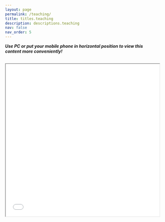 ```yaml
---
layout: page
permalink: /teaching/
title: titles.teaching
description: descriptions.teaching
nav: false
nav_order: 5
---
```


<i><b>Use PC or put your mobile phone in horizontal position to view this content more conveniently!</b></i>

<br>

<iframe src="/assets/pdf/cf43.html#page=1&view=fitH&presentationMode=fullscreen" width="100%" height="500px"></iframe>
